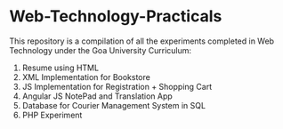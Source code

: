 # Web-Technology-Practicals
This repository is a compilation of all the experiments completed in Web Technology under the Goa University Curriculum:
<br>
<ol>
  <li>Resume using HTML</li>
  <li>XML Implementation for Bookstore</li>
  <li>JS Implementation for Registration + Shopping Cart</li>
  <li>Angular JS NotePad and Translation App</li>
  <li>Database for Courier Management System in SQL</li>
  <li>PHP Experiment</li>
</ol>
